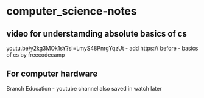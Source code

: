 # computer_science-notes
## video for understamding absolute basics of cs 
youtu.be/y2kg3MOk1sY?si=LmyS48PnrgYqzUt - add https:// before - basics of cs by freecodecamp 

## For computer hardware
Branch Education - youtube channel also saved in watch later
